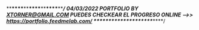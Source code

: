 \*\***\*\*\*\***\*\***\*\*\*\***\*\***\*\*\*\***\*\********************/
04/03/2022
PORTFOLIO BY XTORNER@GMAIL.COM
PUEDES CHECKEAR EL PROGRESO ONLINE -->> https://portfolio.feedmelab.com/
\*\***\*\*\*\***\*\***\*\*\*\***\*\***\*\*\*\********************\*\***/
